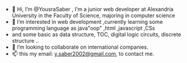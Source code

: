 - 👋 Hi, I’m @YousraSaber , I'm a junior web developer at Alexandria University in the Faculty of Science, majoring in computer science 
- 👀 I’m interested in web development ,currently learning some programming language as java"oop" ,html ,javascript ,CSs
-  and some basic as data structure, TOC, digital logic circuits, discrete structure ..
- 💞️ I’m looking to collaborate on international companies.
- 📫 this my email: y.saber2002@gmail.com, to contact me.
